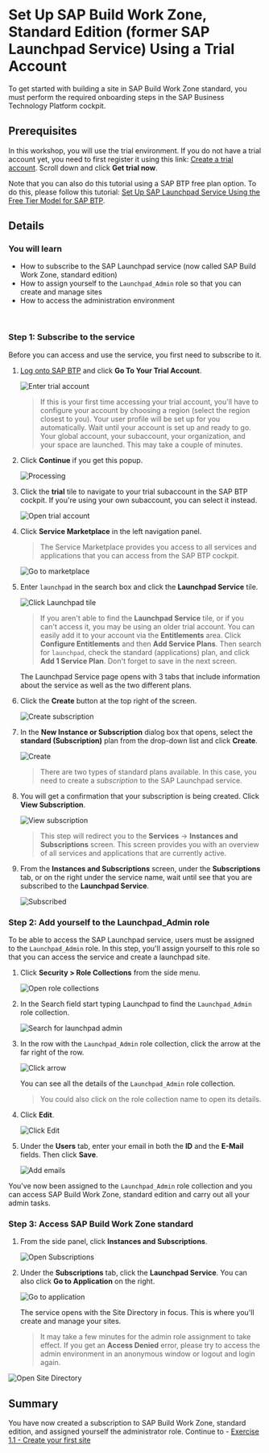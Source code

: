 # Set Up SAP Build Work Zone, Standard Edition (former SAP Launchpad Service) Using a Trial Account

To get started with building a site in SAP Build Work Zone standard, you must perform the required onboarding steps in the SAP Business Technology Platform cockpit.

## Prerequisites
In this workshop, you will use the trial environment. If you do not have a trial account yet, you need to first register it using this link: [Create a trial account](https://www.sap.com/products/business-technology-platform/trial.html). Scroll down and click **Get trial now**.
 
Note that you can also do this tutorial using a SAP BTP free plan option. To do this, please follow this tutorial: [Set Up SAP Launchpad Service Using the Free Tier Model for SAP BTP](cp-portal-cloud-foundry-setup-freetier).


## Details
### You will learn
  - How to subscribe to the SAP Launchpad service (now called SAP Build Work Zone, standard edition)
  - How to assign yourself to the `Launchpad_Admin` role so that you can create and manage sites 
  - How to access the administration environment
  
<br>

### Step 1: Subscribe to the service

Before you can access and use the service, you first need to subscribe to it.

1. [Log onto SAP BTP](https://cockpit.hanatrial.ondemand.com) and click **Go To Your Trial Account**.

    ![Enter trial account](1a_enter_trial_account.png)

    >If this is your first time accessing your trial account, you'll have to configure your account by choosing a region (select the region closest to you). Your user profile will be set up for you automatically.
    >Wait until your account is set up and ready to go. Your global account, your subaccount, your organization, and your space are launched. This may take a couple of minutes.  

2. Click **Continue** if you get this popup.

    ![Processing](2_Foundation20Onboarding_Processing.png)


3. Click the **trial** tile to navigate to your trial subaccount in the SAP BTP cockpit. If you're using your own subaccount, you can select it instead.

      ![Open trial account](3a_open_subaccount.png)
      

4. Click **Service Marketplace** in the left navigation panel.

    > The Service Marketplace provides you access to all services and applications that you can access from the SAP BTP cockpit.

    ![Go to marketplace](4a-go-to-marketplace.png)
    

5. Enter `launchpad` in the search box and click the **Launchpad Service** tile.

    ![Click Launchpad tile](5a-find-launchpad-tile.png)

    >If you aren't able to find the **Launchpad Service** tile, or if you can't access it, you may be using an older trial account. You can easily add it to your account via the **Entitlements** area. Click **Configure Entitlements** and then **Add Service Plans**. Then search for `launchpad`, check the standard (applications) plan, and click **Add 1 Service Plan**. Don't forget to save in the next screen.


    The Launchpad Service page opens with 3 tabs that include information about the service as well as the two different plans.
    

6.  Click the **Create** button at the top right of the screen.

    ![Create subscription](6a-create-subscription.png)


    

7. In the **New Instance or Subscription** dialog box that opens, select the **standard (Subscription)** plan from the drop-down list and click **Create**.

    ![Create](7a-create.png)
    
    >There are two types of standard plans available. In this case, you need to create a *subscription* to the SAP Launchpad service. 
    

8. You will get a confirmation that your subscription is being created. Click **View Subscription**.

    ![View subscription](8a-view-subscription.png)

    >This step will redirect you to the **Services** -> **Instances and Subscriptions** screen. This screen provides you with an overview of all services and applications that are currently active.
    

9. From the **Instances and Subscriptions** screen, under the **Subscriptions** tab, or on the right under the service name, wait until see that you are subscribed to the **Launchpad Service**.

    ![Subscribed](9a-subscribed.png)


### Step 2: Add yourself to the Launchpad_Admin role

To be able to access the SAP Launchpad service, users must be assigned to the `Launchpad_Admin` role. In this step, you'll assign yourself to this role so that you can access the service and create a launchpad site.


1. Click **Security > Role Collections** from the side menu.

      ![Open role collections](10a-role-collections.png)
      

2. In the Search field start typing Launchpad to find the `Launchpad_Admin` role collection.

    ![Search for launchpad admin](11a-launchpad-admin.png)
    

3. In the row with the `Launchpad_Admin` role collection, click the arrow at the far right of the row.

    ![Click arrow](12a-open-role-collection.png)

    You can see all the details of the `Launchpad_Admin` role collection.
    
    > You could also click on the role collection name to open its details.
    

4. Click **Edit**.

    ![Click Edit](13a-click-edit.png)
    

5. Under the **Users** tab, enter your email in both the **ID** and the **E-Mail** fields. Then click **Save**.

    ![Add emails](14a-add-emails.png)


You've now been assigned to the `Launchpad_Admin` role collection and you can access SAP Build Work Zone, standard edition and carry out all your admin tasks.


### Step 3: Access SAP Build Work Zone standard

1. From the side panel, click **Instances and Subscriptions**.

    ![Open Subscriptions](15a-instances-and-subscriptions.png)
    

2. Under the **Subscriptions** tab, click the **Launchpad Service**.  You can also click **Go to Application** on the right.

    ![Go to application](16a-go-to-application.png)

   The service opens with the Site Directory in focus. This is where you'll create and manage your sites.
   
   > It may take a few minutes for the admin role assignment to take effect.  If you get an **Access Denied** error, please try to access the admin environment in an anonymous window or logout and login again.

  ![Open Site Directory](17-open-site-directory.png)

## Summary

You have now created a subscription to SAP Build Work Zone, standard edition, and assigned yourself the administrator role. 
Continue to - [Exercise 1.1 - Create your first site ](../ex1/ex1.1/README.md)
